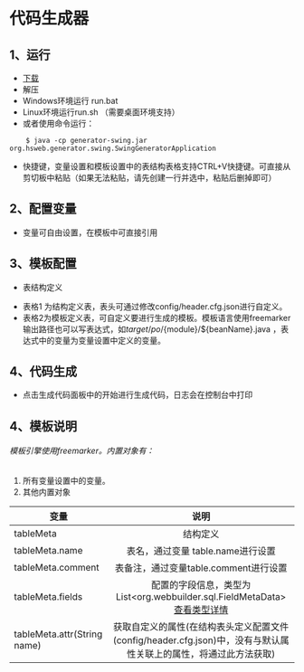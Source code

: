 # 代码生成器
## 1、运行
* [下载](https://github.com/hs-web/hsweb-generator/blob/master/generator-swing/bin/%E4%BB%A3%E7%A0%81%E7%94%9F%E6%88%90%E5%99%A8.zip?raw=true)
* 解压
* Windows环境运行 run.bat
* Linux环境运行run.sh （需要桌面环境支持）
* 或者使用命令运行：
``` shell
    $ java -cp generator-swing.jar org.hsweb.generator.swing.SwingGeneratorApplication
```

* 快捷键，变量设置和模板设置中的表结构表格支持CTRL+V快捷键。可直接从剪切板中粘贴（如果无法粘贴，请先创建一行并选中，粘贴后删掉即可）
## 2、配置变量
* 变量可自由设置，在模板中可直接引用

## 3、模板配置
* 表结构定义
- 表格1 为结构定义表，表头可通过修改config/header.cfg.json进行自定义。
- 表格2为模板定义表，可自定义要进行生成的模板。模板语言使用freemarker
输出路径也可以写表达式，如${target}/po/${module}/${beanName}.java ，表 	达式中的变量为变量设置中定义的变量。
## 4、代码生成
* 点击生成代码面板中的开始进行生成代码，日志会在控制台中打印
## 4、模板说明
###### 模板引擎使用freemarker。内置对象有：
1. 所有变量设置中的变量。
2. 其他内置对象
 
|               变量                 |            说明                        | 
| -------------------------------|:--------------------------------------:| 
| tableMeta                          | 结构定义                                     | 
| tableMeta.name                     | 表名，通过变量 table.name进行设置             |
| tableMeta.comment                  | 表备注，通过变量table.comment进行设置        |
| tableMeta.fields                   | 配置的字段信息，类型为 List<org.webbuilder.sql.FieldMetaData>  [查看类型详情](https://github.com/hs-web/webbuilder/blob/master/wb-sql-util/src/main/java/org/webbuilder/sql/FieldMetaData.java)                  |
| tableMeta.attr(String name)        |获取自定义的属性(在结构表头定义配置文件(config/header.cfg.json)中，没有与默认属性关联上的属性，将通过此方法获取)               |
